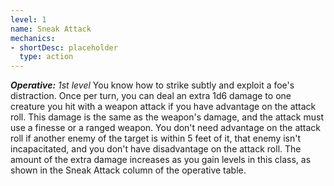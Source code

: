 ```yaml
---
level: 1
name: Sneak Attack
mechanics:
- shortDesc: placeholder
  type: action
---
```

_**Operative:** 1st level_
You know how to strike subtly and exploit a foe's distraction. Once per turn, you can deal an extra 1d6 damage to one creature you hit with a weapon attack if you have advantage on the attack roll. This damage is the same as the weapon's damage, and the attack must use a finesse or a ranged weapon. 
You don't need advantage on the attack roll if another enemy of the target is within 5 feet of it, that enemy isn't incapacitated, and you don't have disadvantage on the attack roll.
The amount of the extra damage increases as you gain levels in this class, as shown in the Sneak Attack column of the operative table.